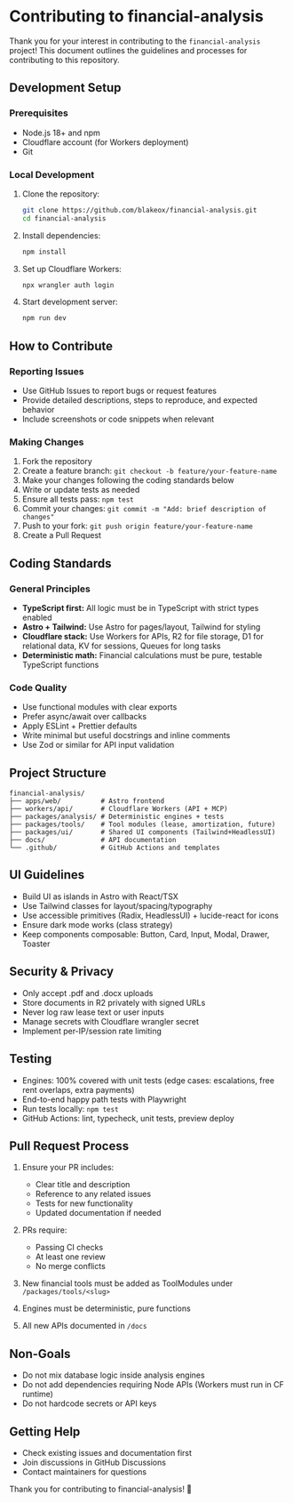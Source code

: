 # Contributing to financial-analysis

Thank you for your interest in contributing to the `financial-analysis` project! This document outlines the guidelines and processes for contributing to this repository.

## Development Setup

### Prerequisites

- Node.js 18+ and npm
- Cloudflare account (for Workers deployment)
- Git

### Local Development

1. Clone the repository:

   ```bash
   git clone https://github.com/blakeox/financial-analysis.git
   cd financial-analysis
   ```

2. Install dependencies:

   ```bash
   npm install
   ```

3. Set up Cloudflare Workers:

   ```bash
   npx wrangler auth login
   ```

4. Start development server:

   ```bash
   npm run dev
   ```

## How to Contribute

### Reporting Issues

- Use GitHub Issues to report bugs or request features
- Provide detailed descriptions, steps to reproduce, and expected behavior
- Include screenshots or code snippets when relevant

### Making Changes

1. Fork the repository
2. Create a feature branch: `git checkout -b feature/your-feature-name`
3. Make your changes following the coding standards below
4. Write or update tests as needed
5. Ensure all tests pass: `npm test`
6. Commit your changes: `git commit -m "Add: brief description of changes"`
7. Push to your fork: `git push origin feature/your-feature-name`
8. Create a Pull Request

## Coding Standards

### General Principles

- **TypeScript first:** All logic must be in TypeScript with strict types enabled
- **Astro + Tailwind:** Use Astro for pages/layout, Tailwind for styling
- **Cloudflare stack:** Use Workers for APIs, R2 for file storage, D1 for relational data, KV for sessions, Queues for long tasks
- **Deterministic math:** Financial calculations must be pure, testable TypeScript functions

### Code Quality

- Use functional modules with clear exports
- Prefer async/await over callbacks
- Apply ESLint + Prettier defaults
- Write minimal but useful docstrings and inline comments
- Use Zod or similar for API input validation

## Project Structure

```text
financial-analysis/
├── apps/web/          # Astro frontend
├── workers/api/       # Cloudflare Workers (API + MCP)
├── packages/analysis/ # Deterministic engines + tests
├── packages/tools/    # Tool modules (lease, amortization, future)
├── packages/ui/       # Shared UI components (Tailwind+HeadlessUI)
├── docs/              # API documentation
└── .github/           # GitHub Actions and templates
```

## UI Guidelines

- Build UI as islands in Astro with React/TSX
- Use Tailwind classes for layout/spacing/typography
- Use accessible primitives (Radix, HeadlessUI) + lucide-react for icons
- Ensure dark mode works (class strategy)
- Keep components composable: Button, Card, Input, Modal, Drawer, Toaster

## Security & Privacy

- Only accept .pdf and .docx uploads
- Store documents in R2 privately with signed URLs
- Never log raw lease text or user inputs
- Manage secrets with Cloudflare wrangler secret
- Implement per-IP/session rate limiting

## Testing

- Engines: 100% covered with unit tests (edge cases: escalations, free rent overlaps, extra payments)
- End-to-end happy path tests with Playwright
- Run tests locally: `npm test`
- GitHub Actions: lint, typecheck, unit tests, preview deploy

## Pull Request Process

1. Ensure your PR includes:
   - Clear title and description
   - Reference to any related issues
   - Tests for new functionality
   - Updated documentation if needed

2. PRs require:
   - Passing CI checks
   - At least one review
   - No merge conflicts

3. New financial tools must be added as ToolModules under `/packages/tools/<slug>`
4. Engines must be deterministic, pure functions
5. All new APIs documented in `/docs`

## Non-Goals

- Do not mix database logic inside analysis engines
- Do not add dependencies requiring Node APIs (Workers must run in CF runtime)
- Do not hardcode secrets or API keys

## Getting Help

- Check existing issues and documentation first
- Join discussions in GitHub Discussions
- Contact maintainers for questions

Thank you for contributing to financial-analysis! 🎉
